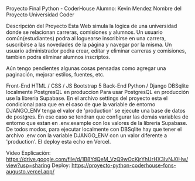 Proyecto Final Python - CoderHouse
Alumno: Kevin Mendez
Nombre del Proyecto
Universidad Coder

Descripción del Proyecto
Esta Web simula la lógica de una universidad donde se relacionan carreras, comisiones y alumnos. Un usuario común(estudiantes) podra al loguearse inscribirse en una carrera, suscribirse a las novedades de la página y navegar por la misma. Un usuario administrador podra crear, editar y eliminar carreras y comisiones, tambien podra eliminar alumnos inscriptos.

Aún tengo pendientes algunas cosas pensadas como agregar una paginación, mejorar estilos, fuentes, etc.

Front-End
HTML / CSS / JS
Bootstrap 5
Back-End
Python / Django
DBSqlite localmente
PostgresQL en produccion
Para usar PostgresQL en producción use la libreria Supabase. En el archivo settings del proyecto esta el condicional para que en el caso de que la variable de entorno DJANGO_ENV tenga el valor de 'production' se ejecute una base de datos de postgres. En ese caso se tendran que configurar las demás variables de entorno que estan en .env.example con los valores de la libreria Supabase. De todos modos, para ejecutar localmente con DBSqlite hay que tener el archivo .env con la variable DJANGO_ENV con un valor diferente a 'production'. El deploy esta echo en Vercel.

Video Explicación: https://drive.google.com/file/d/1B8YdQeM_VzQ9wOcKjrYhUrHX3IvNJ0Hw/view?usp=sharing
Deploy: https://proyecto-python-coderhouse-fons-augusto.vercel.app/